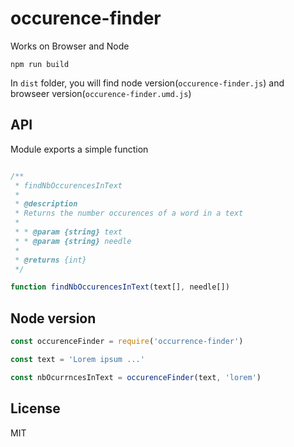 # occurence-finder

Works on Browser and Node

```
npm run build
```

In `dist` folder, you will find node version(`occurence-finder.js`) and browseer version(`occurence-finder.umd.js`)

## API

Module exports a simple function

```javascript

/**
 * findNbOccurencesInText
 *
 * @description
 * Returns the number occurences of a word in a text
 *
 * * @param {string} text
 * * @param {string} needle
 *
 * @returns {int}
 */

function findNbOccurencesInText(text[], needle[])

```

## Node version

```javascript
const occurenceFinder = require('occurrence-finder')

const text = 'Lorem ipsum ...'

const nbOcurrncesInText = occurenceFinder(text, 'lorem')
```

## License

MIT
